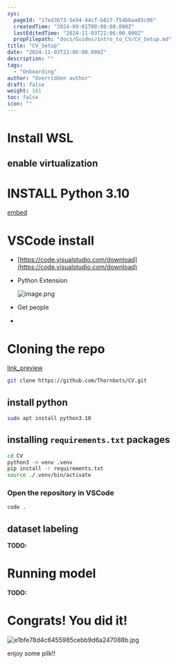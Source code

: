 ```yaml
---
sys:
  pageId: "17ed3673-5e94-44cf-b817-f54bbaa03c06"
  createdTime: "2024-09-01T00:08:00.000Z"
  lastEditedTime: "2024-11-03T22:06:00.000Z"
  propFilepath: "docs/Guides/intro_to_CV/CV_Setup.md"
title: "CV_Setup"
date: "2024-11-03T22:06:00.000Z"
description: ""
tags:
  - "Onboarding"
author: "Overridden author"
draft: false
weight: 161
toc: false
icon: ""
---
```


# Install WSL

## enable virtualization

# INSTALL Python 3.10

[embed](https://www.rose-hulman.edu/class/csse/csse132/2425a/labs/prelab1-wsl2.html)

# VSCode install

- [https://code.visualstudio.com/download](https://code.visualstudio.com/download)
- Python Extension

	![image.png](https://prod-files-secure.s3.us-west-2.amazonaws.com/d518164a-d88e-44d1-a4ee-3adb3bd8bce0/d82b6650-a5e4-4d3c-b8c9-93d817dae00e/image.png?X-Amz-Algorithm=AWS4-HMAC-SHA256&X-Amz-Content-Sha256=UNSIGNED-PAYLOAD&X-Amz-Credential=ASIAZI2LB466Z2NHE33S%2F20250706%2Fus-west-2%2Fs3%2Faws4_request&X-Amz-Date=20250706T220817Z&X-Amz-Expires=3600&X-Amz-Security-Token=IQoJb3JpZ2luX2VjEF4aCXVzLXdlc3QtMiJIMEYCIQC1WgS4EpuwJXCtZ%2FY7DZ4jb%2Bkb9aycAwDjpkphCfFphwIhALkAe5Y9iJs9QSbXfIhCcKRkEWYBFpi4jyWiXjcPRl0gKv8DCGcQABoMNjM3NDIzMTgzODA1IgyionjR%2BUT7tZh%2F2UQq3AOlXq4MZ7HBZkf5sOWIrR7xzmaw%2Fx%2Bfp4iwrsN5trfsu3AUzU2qJefeMdvK8uOfxucfspaT4ojhEVzMyrCrCWItEyUI%2FeP5UW%2Bj5UqBNm1UXYDxMDHdFAuawyFi0ZaHNEgFLwqu4R9T%2B8lF122lvKc5HxcaetyKJfbbgk6E92T9bvcV02ayodA7ZOCHW2QmSMdZmkUfQdRqotgEBWCtamo2m4CAkBtgZcjcCO12WDVYF9RMTdN6A%2FR5U2RMK7Nk21jgG%2BFvrg1RqUYIqH6RB8oI2qoDLBtn%2BZi%2F6hsZrGIbdhi33T%2FxmHqAQoK%2BZNhTFXKBWlncbTh2%2BC7gCYN2DNv8MdAPSrpbDP0gR67%2BjfMAN0paZdmZXMCxobVwLDDVThzuiqoHOeaXl2Ai%2BCbVHpuObaUGYAMXWE%2B9HM3Id1XJUGV%2BQ%2BAFxo5aOVyuTBag86KU7%2F4zeJfWtJPoF3tU9xp2QWdfJ%2Ba0YjCx6MDCGP0y%2F7uKX%2Fe6VXDTod5xv9Pd5ww44EK4yPTuYS5LuoY98lr5mryFxkqnP5Y5%2BR5VZuqdF8L0xCQy8et%2F6hrO5hiMU%2BKhzTa2b6RZo5dhDJY0JZatAjWD%2FoCl%2B0RdVbM%2BQzUWz7nrycFiSsf%2Fs9aDSTDq4KvDBjqkAY2KQNqQof36IJSorZv6jasYAsk%2F9le2uokkH3obZuY0FBqLOyYu8pO890%2FKOCKPpZSe%2BcQvzKY9xwkCjIX8XE5MCgB7tB3%2FS43%2B%2F16t%2BW1ZkIK768k%2BqEFte6%2Bjx5nFFOSIHJT3BMiQJypqmNe9J0AlrSYwbsxqp%2F%2FP%2BSNEPT954rqE3%2B8HHxzrJ46aXrcWL4qSxDNjUoENIGqaGV0JUpMqLg3o&X-Amz-Signature=8a5e391dcc0e5da2dad3ccb85c55ad80aefad9aa2b6d1eb4f53e7c35fe0a8efe&X-Amz-SignedHeaders=host&x-amz-checksum-mode=ENABLED&x-id=GetObject)
- Get people
- 

# Cloning the repo

[link_preview](https://github.com/Thornbots/CV/)

```bash
git clone https://github.com/Thornbots/CV.git
```

## install python

```bash
sudo apt install python3.10
```

## installing `requirements.txt` packages

```bash
cd CV
python3 -m venv .venv
pip install -r requirements.txt
source ./.venv/bin/activate
```

### Open the repository in VSCode

```bash
code .
```

## dataset labeling  

**TODO:**

# Running model

**TODO:**

# Congrats! You did it!

![e1bfe78d4c6455985cebb9d6a247088b.jpg](https://prod-files-secure.s3.us-west-2.amazonaws.com/d518164a-d88e-44d1-a4ee-3adb3bd8bce0/7d1ce04e-65d6-40c8-814d-754280e9515a/e1bfe78d4c6455985cebb9d6a247088b.jpg?X-Amz-Algorithm=AWS4-HMAC-SHA256&X-Amz-Content-Sha256=UNSIGNED-PAYLOAD&X-Amz-Credential=ASIAZI2LB466QLDD3K4U%2F20250706%2Fus-west-2%2Fs3%2Faws4_request&X-Amz-Date=20250706T220817Z&X-Amz-Expires=3600&X-Amz-Security-Token=IQoJb3JpZ2luX2VjEF0aCXVzLXdlc3QtMiJHMEUCICuKLn7%2BBB8%2FnsBPkFQGqYzM36RMHOJywIayMRx%2FZr7FAiEAuRrJMOi%2B7p8QfvWM2izEgVHKf3cztMrnS4RrlYxNnDkq%2FwMIZhAAGgw2Mzc0MjMxODM4MDUiDGwetwmDO3CNiqgGQircA%2F2JHVFW7HcKrECopBmGrucqpXPQrECM5S8W9ZCKSMFRL4iSsfGeKSYnWYd7F3d0eHuob3qn3HrJidAndFGOBHj6TTpwR4nSCGqucwRsPX%2FjJjLTcjUlIwetcr6tYZYIgWw6OoL%2BVVgKGpp%2FMG9rO%2BkUyv7ok8sQvvBA8k0aLmq5IXC0fzzr7X3eAXE0dOsnyw68MngD9pAC8l21mhrWbraeNBB4Q%2FS%2BLMw0SgiDRMvTfdhp%2BBB4gOgWreLlseRBdK5WJwLaaUSRSU47HmZCIgkgOGy%2F5GErQy9yi8oc4T%2Fn3h9i%2BoVWdm6cjjSUa3MGG0aN69U9ckTAb7kaKx%2FLy3wRg5xLEbScXaE6%2BocsJ7F0SxaJtVXX3%2FlK4lua4WwaTgnapetBeiizNmC0weQaErmUfcLaYP1lVE3skaJqv841U2TMC8ZGD14VpVp5TdfQThAPK5GSMldybwuQZ5LWwaHF3UZhL7nImGISwZpY3QHDTWqINaIeKlI3bYyDccel2r43dc4v8iuRj1B%2BRGXwS%2F7QqIITVjHPUAa0R9O%2F0aoR0X%2BWHPJ%2FICwIBJTgGCnDkM6sMkLillExhLPrn7wG8VVv5M3l5os9KgpvWr87nrb7ZmDQmcFkWZFCbRdFMLfEq8MGOqUBwx0uI0b64hJAJpQ%2Fgz1sbmjKVDP1L65%2F0WolbvyaKCDomjhv%2Ft4FXI%2BfDQPCTHeB4AVxykfqF8h0ZB7ZkjlzleNtETha%2BU2li4rss1tlVNqGTppsvAwbOa8hQzedybO1QMwpNayAE8btxzqeTk%2Fk7SsKkubkZ63zjWrNcn%2FrPIVdYBxxh98YgCCYNU%2FKHHUTF9PwPFmz1qb480Zz0MI8iXW%2BiqyJ&X-Amz-Signature=ed5a3721c58cfa101defbfb970a6e8c428e15f6e7c05d789b233783a379a15de&X-Amz-SignedHeaders=host&x-amz-checksum-mode=ENABLED&x-id=GetObject)

enjoy some pilk!!
